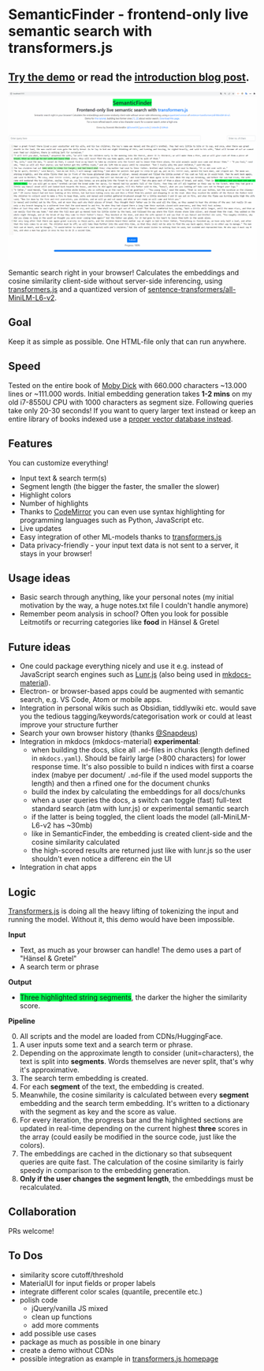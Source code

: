 # SemanticFinder - frontend-only live semantic search with transformers.js

## [Try the demo](https://geo.rocks/semanticfinder/) or read the [introduction blog post](https://geo.rocks/post/semanticfinder-semantic-search-frontend-only/).

![](/SemanticFinder.gif)

Semantic search right in your browser! Calculates the embeddings and cosine similarity client-side without server-side inferencing, using [transformers.js](https://xenova.github.io/transformers.js/) and a quantized version of [sentence-transformers/all-MiniLM-L6-v2](https://huggingface.co/sentence-transformers/all-MiniLM-L6-v2).

## Goal 
Keep it as simple as possible. One HTML-file only that can run anywhere.

## Speed 
Tested on the entire book of [Moby Dick](https://archive.org/stream/mobydickorwhale01melvuoft/mobydickorwhale01melvuoft_djvu.txt) with 660.000 characters ~13.000 lines or ~111.000 words. 
Initial embedding generation takes **1-2 mins** on my old i7-8550U CPU with 1000 characters as segment size. Following queries take only 20-30 seconds! 
If you want to query larger text instead or keep an entire library of books indexed use a [proper vector database instead](https://geo.rocks/post/qdrant-transformers-js-semantic-search/). 

## Features

You can customize everything!

- Input text & search term(s)
- Segment length (the bigger the faster, the smaller the slower)
- Highlight colors 
- Number of highlights
- Thanks to [CodeMirror](https://codemirror.net/) you can even use syntax highlighting for programming languages such as Python, JavaScript etc. 
- Live updates
- Easy integration of other ML-models thanks to [transformers.js](https://xenova.github.io/transformers.js/)
- Data privacy-friendly - your input text data is not sent to a server, it stays in your browser!

## Usage ideas

- Basic search through anything, like your personal notes (my initial motivation by the way, a huge notes.txt file I couldn't handle anymore)
- Remember peom analysis in school? Often you look for possible Leitmotifs or recurring categories like **food** in Hänsel & Gretel

## Future ideas

- One could package everything nicely and use it e.g. instead of JavaScript search engines such as [Lunr.js](https://lunrjs.com/) (also being used in [mkdocs-material](https://squidfunk.github.io/mkdocs-material/setup/setting-up-site-search/)).
- Electron- or browser-based apps could be augmented with semantic search, e.g. VS Code, Atom or mobile apps. 
- Integration in personal wikis such as Obsidian, tiddlywiki etc. would save you the tedious tagging/keywords/categorisation work or could at least improve your structure further
- Search your own browser history (thanks [@Snapdeus](https://twitter.com/snapdeus/status/1646233904691413006))
- Integration in mkdocs (mkdocs-material) **experimental**:
    - when building the docs, slice all `.md`-files in chunks (length defined in `mkdocs.yaml`). Should be fairly large (>800 characters) for lower response time. It's also possible to build n indices with first a coarse index (mabye per document/ `.md`-file if the used model supports the length) and then a rfined one for the document chunks
    - build the index by calculating the embeddings for all docs/chunks 
    - when a user queries the docs, a switch can toggle (fast) full-text standard search (atm with lunr.js) or experimental semantic search 
    - if the latter is being toggled, the client loads the model (all-MiniLM-L6-v2 has ~30mb) 
    - like in SemanticFinder, the embedding is created client-side and the cosine similarity calculated 
    - the high-scored results are returned just like with lunr.js so the user shouldn't even notice a differenc ein the UI
- Integration in chat apps

## Logic 

[Transformers.js](https://xenova.github.io/transformers.js/) is doing all the heavy lifting of tokenizing the input and running the model. Without it, this demo would have been impossible. 

**Input**
- Text, as much as your browser can handle! The demo uses a part of "Hänsel & Gretel" 
- A search term or phrase

**Output**
- <span style="background-color: rgb(0, 255, 81);">Three highlighted string segments</span>, the darker the higher the similarity score.

**Pipeline**

0. All scripts and the model are loaded from CDNs/HuggingFace.
1. A user inputs some text and a search term or phrase.
2. Depending on the approximate length to consider (unit=characters), the text is split into **segments**. Words themselves are never split, that's why it's approximative.
3. The search term embedding is created.
4. For each **segment** of the text, the embedding is created. 
5. Meanwhile, the cosine similarity is calculated between every **segment** embedding and the search term embedding. It's written to a dictionary with the segment as key and the score as value.
6. For every iteration, the progress bar and the highlighted sections are updated in real-time depending on the current highest **three** scores in the array (could easily be modified in the source code, just like the colors).
7. The embeddings are cached in the dictionary so that subsequent queries are quite fast. The calculation of the cosine similarity is fairly speedy in comparison to the embedding generation. 
8. **Only if the user changes the segment length**, the embeddings must be recalculated.  

## Collaboration 
PRs welcome!

## To Dos
- similarity score cutoff/threshold 
- MaterialUI for input fields or proper labels
- integrate different color scales (quantile, precentile etc.)
- polish code 
    - jQuery/vanilla JS mixed
    - clean up functions 
    - add more comments
- add possible use cases
- package as much as possible in one binary
- create a demo without CDNs
- possible integration as example in [transformers.js homepage](https://github.com/xenova/transformers.js/issues/84)
